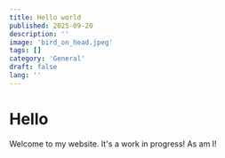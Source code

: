 ```yaml
---
title: Hello world
published: 2025-09-20
description: ''
image: 'bird_on_head.jpeg'
tags: []
category: 'General'
draft: false 
lang: ''
---
```


# Hello

Welcome to my website. It's a work in progress! As am I!
